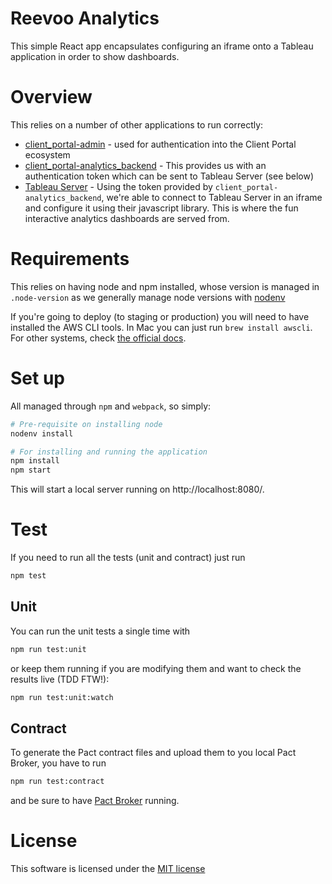 # Reevoo Analytics

This simple React app encapsulates configuring an iframe onto a Tableau application in order to show dashboards.

# Overview

This relies on a number of other applications to run correctly:

* [client_portal-admin](https://github.com/reevoo/client_portal-admin) - used for authentication into the Client Portal ecosystem
* [client_portal-analytics_backend](https://github.com/reevoo/client_portal-analytics/tree/master/backend) - This provides us with an authentication token which can be sent to Tableau Server (see below)
* [Tableau Server](http://www.tableau.com/products/server) - Using the token provided by `client_portal-analytics_backend`, we're able to connect to Tableau Server in an iframe and configure it using their javascript library. This is where the fun interactive analytics dashboards are served from.

# Requirements

This relies on having node and npm installed, whose version is managed in `.node-version` as we generally manage node versions with [nodenv](https://github.com/nodenv/nodenv)

If you're going to deploy (to staging or production) you will need to have installed the AWS CLI tools. In Mac you can just run `brew install awscli`. For other systems, check [the official docs](https://aws.amazon.com/cli/).

# Set up

All managed through `npm` and `webpack`, so simply:

```bash
# Pre-requisite on installing node
nodenv install

# For installing and running the application
npm install
npm start
```

This will start a local server running on http://localhost:8080/.

# Test

If you need to run all the tests (unit and contract) just run

```bash
npm test
```

## Unit

You can run the unit tests a single time with

```bash
npm run test:unit
```

or keep them running if you are modifying them and want to check the results live (TDD FTW!):

```bash
npm run test:unit:watch
```

## Contract

To generate the Pact contract files and upload them to you local Pact Broker, you have to run

```bash
npm run test:contract
```

and be sure to have [Pact Broker](https://github.com/reevoo/pact_broker) running.

# License

This software is licensed under the [MIT license](https://opensource.org/licenses/MIT)
